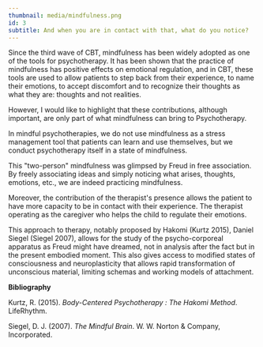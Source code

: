 ```yaml
---
thumbnail: media/mindfulness.png
id: 3
subtitle: And when you are in contact with that, what do you notice?
---
```

Since the third wave of CBT, mindfulness has been widely adopted as one of the tools for psychotherapy. It has been shown that the practice of mindfulness has positive effects on emotional regulation, and in CBT, these tools are used to allow patients to step back from their experience, to name their emotions, to accept discomfort and to recognize their thoughts as what they are: thoughts and not realities.

However, I would like to highlight that these contributions, although important, are only part of what mindfulness can bring to Psychotherapy.

In mindful psychotherapies, we do not use mindfulness as a stress management tool that patients can learn and use themselves, but we conduct psychotherapy itself in a state of mindfulness.

This "two-person" mindfulness was glimpsed by Freud in free association. By freely associating ideas and simply noticing what arises, thoughts, emotions, etc., we are indeed practicing mindfulness.

Moreover, the contribution of the therapist's presence allows the patient to have more capacity to be in contact with their experience. The therapist operating as the caregiver who helps the child to regulate their emotions.

This approach to therapy, notably proposed by Hakomi (Kurtz 2015), Daniel Siegel (Siegel 2007), allows for the study of the psycho-corporeal apparatus as Freud might have dreamed, not in analysis after the fact but in the present embodied moment. This also gives access to modified states of consciousness and neuroplasticity that allows rapid transformation of unconscious material, limiting schemas and working models of attachment.

**Bibliography**

Kurtz, R. (2015). *Body-Centered Psychotherapy : The Hakomi Method*. LifeRhythm.

Siegel, D. J. (2007). *The Mindful Brain*. W. W. Norton & Company, Incorporated.
